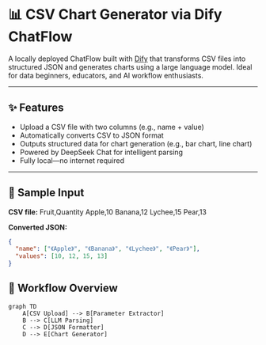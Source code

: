 # 📊 CSV Chart Generator via Dify ChatFlow

A locally deployed ChatFlow built with [Dify](https://dify.ai/) that transforms CSV files into structured JSON and generates charts using a large language model. Ideal for data beginners, educators, and AI workflow enthusiasts.

---

## ✨ Features

- Upload a CSV file with two columns (e.g., name + value)
- Automatically converts CSV to JSON format
- Outputs structured data for chart generation (e.g., bar chart, line chart)
- Powered by DeepSeek Chat for intelligent parsing
- Fully local—no internet required

---

## 📁 Sample Input

**CSV file:**
Fruit,Quantity Apple,10 Banana,12 Lychee,15 Pear,13


**Converted JSON:**
```json
{
  "name": ["《Apple》", "《Banana》", "《Lychee》", "《Pear》"],
  "values": [10, 12, 15, 13]
}
```

## 🧠 Workflow Overview

```mermaid
graph TD
    A[CSV Upload] --> B[Parameter Extractor]
    B --> C[LLM Parsing]
    C --> D[JSON Formatter]
    D --> E[Chart Generator]
```

